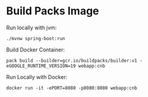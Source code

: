 # Build Packs Image

Run locally with jvm:
```
./mvnw spring-boot:run
```

Build Docker Container:
```
pack build --builder=gcr.io/buildpacks/builder:v1 -eGOOGLE_RUNTIME_VERSION=19 webapp:cnb
```

Run Locally with Docker:
```
docker run -it -ePORT=8080 -p8080:8080 webapp:cnb
```
